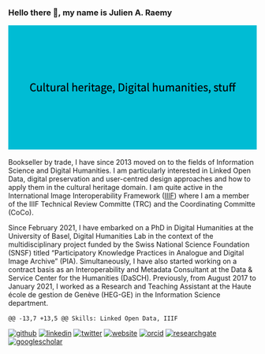 ### Hello there 👋, my name is Julien A. Raemy
![](https://raw.githubusercontent.com/julsraemy/julsraemy/main/Cultural_heritage%2C_Digital_humanities%2C_stuff.png)

Bookseller by trade, I have since 2013 moved on to the fields of Information Science and Digital Humanities. I am particularly interested in Linked Open Data, digital preservation and user-centred design approaches and how to apply them in the cultural heritage domain. I am quite active in the International Image Interoperability Framework ([IIIF](https://iiif.io)) where I am a member of the IIIF Technical Review Committe (TRC) and the Coordinating Committe (CoCo).

Since February 2021, I have embarked on a PhD in Digital Humanities at the University of Basel, Digital Humanities Lab in the context of the multidisciplinary project funded by the Swiss National Science Foundation (SNSF) titled “Participatory Knowledge Practices in Analogue and Digital Image Archive” (PIA). Simultaneously, I have also started working on a contract basis as an Interoperability and Metadata Consultant at the Data & Service Center for the Humanities (DaSCH). Previously, from August 2017 to January 2021, I worked as a Research and Teaching Assistant at the Haute école de gestion de Genève (HEG-GE) in the Information Science department.

	@@ -13,7 +13,5 @@ Skills: Linked Open Data, IIIF

[<img src='https://cdn.jsdelivr.net/npm/simple-icons@3.0.1/icons/github.svg' alt='github' height='40'>](https://github.com/julsraemy)  [<img src='https://cdn.jsdelivr.net/npm/simple-icons@3.0.1/icons/linkedin.svg' alt='linkedin' height='40'>](https://www.linkedin.com/in/julienaraemy/)  [<img src='https://cdn.jsdelivr.net/npm/simple-icons@3.0.1/icons/twitter.svg' alt='twitter' height='40'>](https://twitter.com/julsraemy)  [<img src='https://cdn.jsdelivr.net/npm/simple-icons@3.0.1/icons/icloud.svg' alt='website' height='40'>](https//julsraemy.github.io)  [<img src='https://cdn.jsdelivr.net/npm/simple-icons@3.0.1/icons/orcid.svg' alt='orcid' height='40'>](https://orcid.org/0000-0002-4711-5759)  [<img src='https://cdn.jsdelivr.net/npm/simple-icons@3.0.1/icons/researchgate.svg' alt='researchgate' height='40'>](https://www.researchgate.net/profile/Julien-Raemy)  [<img src='https://cdn.jsdelivr.net/npm/simple-icons@3.0.1/icons/googlescholar.svg' alt='googlescholar' height='40'>](https://scholar.google.com/citations?user=pGROUG0AAAAJ)  

<!--
**julsraemy/julsraemy** is a ✨ _special_ ✨ repository because its `README.md` (this file) appears on your GitHub profile. -->
